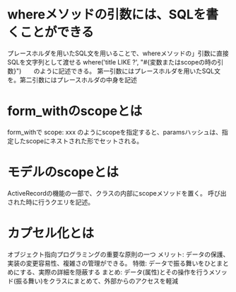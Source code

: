 

# whereメソッドの引数には、SQLを書くことができる

プレースホルダを用いたSQL文を用いることで、whereメソッドの」引数に直接SQLを文字列として渡せる
where('title LIKE ?', "#{変数またはscopeの時の引数}")　　のように記述できる。
第一引数にはプレースホルダを用いたSQL文を。第二引数にはプレースホルダの中身を記述


# form_withのscopeとは
form_withで scope: xxx のようにscopeを指定すると、paramsハッシュは、指定したscopeにネストされた形でセットされる。


# モデルのscopeとは
ActiveRecordの機能の一部で、クラスの内部にscopeメソッドを置く。
呼び出された時に行うクエリを記述。


# カプセル化とは
オブジェクト指向プログラミングの重要な原則の一つ
メリット: データの保護、実装の変更容易性、複雑さの管理ができる。
特徴: データで振る舞いをひとまとめにする、実際の詳細を隠蔽する
まとめ: データ(属性)とその操作を行うメソッド(振る舞い)をクラスにまとめて、外部からのアクセスを軽減